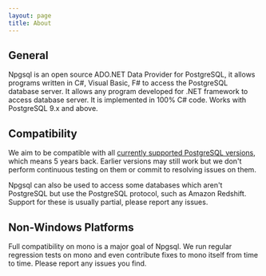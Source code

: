 ```yaml
---
layout: page
title: About
---
```

## General

Npgsql is an open source ADO.NET Data Provider for PostgreSQL, it allows programs written in C#, Visual Basic, F# to access the PostgreSQL database server.
It allows any program developed for .NET framework to access database server. It is implemented in 100% C# code. Works with PostgreSQL 9.x and above.

## Compatibility

We aim to be compatible with all [currently supported PostgreSQL versions](http://www.postgresql.org/support/versioning/), which means 5 years back.
Earlier versions may still work but we don't perform continuous testing on them or commit to resolving issues on them.

Npgsql can also be used to access some databases which aren't PostgreSQL but use the PostgreSQL protocol, such as Amazon Redshift.
Support for these is usually partial, please report any issues.

## Non-Windows Platforms

Full compatibility on mono is a major goal of Npgsql. We run regular regression tests on mono and even contribute fixes to mono itself from time to time.
Please report any issues you find.

